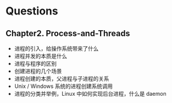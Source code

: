 # Questions

## Chapter2. Process-and-Threads

* 进程的引入，给操作系统带来了什么
* 进程并发的本质是什么
* 进程与程序的区别
* 创建进程的几个场景
* 进程创建的本质，父进程与子进程的关系
* Unix / Windows 系统的进程创建系统调用
* 进程的分类并举例，Linux 中如何实现后台进程，什么是 daemon

